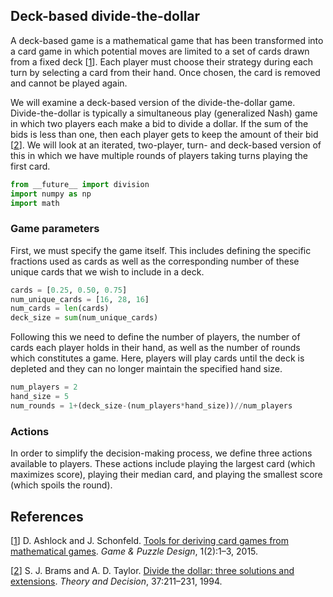## Deck-based divide-the-dollar

A deck-based game is a mathematical game that has been transformed into a card game in which potential moves are limited to a set of cards drawn from a fixed deck <a name="a1"></a>[[1](#AshlockSchonfeldCardGames)]. Each player must choose their strategy during each turn by selecting a card from their hand. Once chosen, the card is removed and cannot be played again.

We will examine a deck-based version of the divide-the-dollar game. Divide-the-dollar is typically a simultaneous play (generalized Nash) game in which two players each make a bid to divide a dollar. If the sum of the bids is less than one, then each player gets to keep the amount of their bid <a name="a2"></a>[[2](#BramsTaylor)]. We will look at an iterated, two-player, turn- and deck-based version of this in which we have multiple rounds of players taking turns playing the first card.

```python
from __future__ import division
import numpy as np
import math
```

### Game parameters

First, we must specify the game itself. This includes defining the specific fractions used as cards as well as the corresponding number of these unique cards that we wish to include in a deck.

```python
cards = [0.25, 0.50, 0.75]
num_unique_cards = [16, 28, 16]
num_cards = len(cards)
deck_size = sum(num_unique_cards)
```

Following this we need to define the number of players, the number of cards each player holds in their hand, as well as the number of rounds which constitutes a game. Here, players will play cards until the deck is depleted and they can no longer maintain the specified hand size.

```python
num_players = 2
hand_size = 5
num_rounds = 1+(deck_size-(num_players*hand_size))//num_players
```

### Actions

In order to simplify the decision-making process, we define three actions available to players. These actions include playing the largest card (which maximizes score), playing their median card, and playing the smallest score (which spoils the round).



## References

<a name="AshlockSchonfeldCardGames"></a> [[1](#a1)] D. Ashlock and J. Schonfeld. [Tools for deriving card games from mathematical games](http://eldar.mathstat.uoguelph.ca/dashlock/eprints/GTRY16.pdf). *Game & Puzzle Design*, 1(2):1–3, 2015.

<a name="BramsTaylor"></a> [[2](#a2)] S. J. Brams and A. D. Taylor. [Divide the dollar: three solutions and extensions](https://doi.org/10.1007/BF01079266). *Theory and Decision*, 37:211–231, 1994.